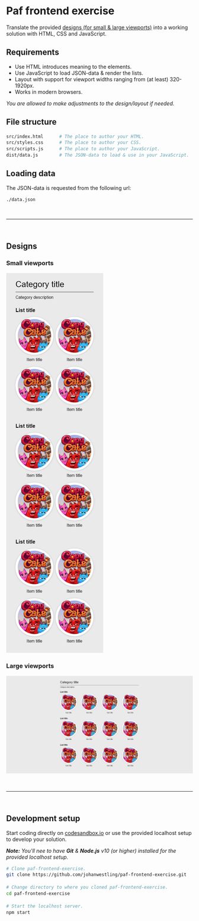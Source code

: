 # Paf frontend exercise

Translate the provided [designs (for small & large viewports)](#designs) into a working solution with HTML, CSS and JavaScript.

## Requirements

- Use HTML introduces meaning to the elements.
- Use JavaScript to load JSON-data & render the lists.
- Layout with support for viewport widths ranging from (at least) 320-1920px.
- Works in modern browsers.

_You are allowed to make adjustments to the design/layout if needed._

## File structure

```bash
src/index.html      # The place to author your HTML.
src/styles.css      # The place to author your CSS.
src/scripts.js      # The place to author your JavaScript.
dist/data.js        # The JSON-data to load & use in your JavaScript.
```

## Loading data

The JSON-data is requested from the following url:
```
./data.json
```

<br>

---

<br id="designs">

## Designs

### Small viewports

![Small viewports](./design/small-viewports.png)

### Large viewports

![Large viewports](./design/large-viewports.png)

<br>

---

<br id="development-setup">

## Development setup

Start coding directly on [codesandbox.io](https://codesandbox.io/s/github/johanwestling/paf-frontend-exercise) or use the provided localhost setup to develop your solution.

_**Note:** You'll nee to have **Git** & **Node.js** v10 (or higher) installed for the provided localhost setup._

```bash
# Clone paf-frontend-exercise.
git clone https://github.com/johanwestling/paf-frontend-exercise.git

# Change directory to where you cloned paf-frontend-exercise.
cd paf-frontend-exercise

# Start the localhost server.
npm start
```

